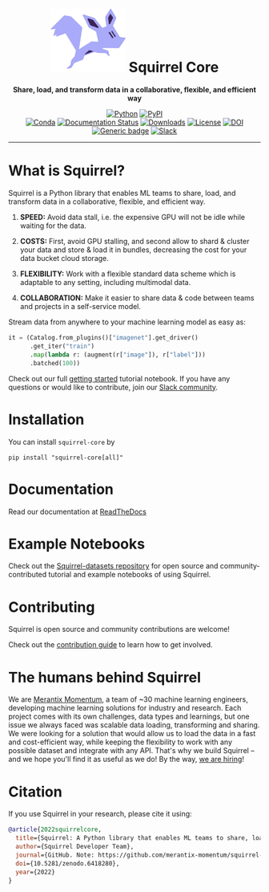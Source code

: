 <div align="center">
  
# <img src="https://raw.githubusercontent.com/merantix-momentum/squirrel-core/main/docs/_static/logo.png" width="150px"> Squirrel Core
  
**Share, load, and transform data in a collaborative, flexible, and efficient way**

[![Python](https://img.shields.io/pypi/pyversions/squirrel-core.svg?style=plastic)](https://badge.fury.io/py/squirrel-core)
[![PyPI](https://img.shields.io/pypi/v/squirrel-core?label=pypi%20package)](https://pypi.org/project/squirrel-core/)  
[![Conda](https://img.shields.io/conda/vn/conda-forge/squirrel-core)](https://anaconda.org/conda-forge/squirrel-core)
[![Documentation Status](https://readthedocs.org/projects/squirrel-core/badge/?version=latest)](https://squirrel-core.readthedocs.io/en/latest)
[![Downloads](https://static.pepy.tech/personalized-badge/squirrel-core?period=total&units=international_system&left_color=grey&right_color=blue&left_text=Downloads)](https://pepy.tech/project/squirrel-core)
[![License](https://img.shields.io/badge/License-Apache%202.0-blue.svg)](https://raw.githubusercontent.com/merantix-momentum/squirrel-core/main/LICENSE)
[![DOI](https://zenodo.org/badge/458099869.svg)](https://zenodo.org/badge/latestdoi/458099869)
[![Generic badge](https://img.shields.io/badge/Website-Merantix%20Momentum-blue)](https://merantix-momentum.com)
[![Slack](https://img.shields.io/badge/slack-chat-green.svg?logo=slack)](https://join.slack.com/t/squirrel-core/shared_invite/zt-14k6sk6sw-zQPHfqAI8Xq5WYd~UqgNFw)

</div>

---

# What is Squirrel?

Squirrel is a Python library that enables ML teams to share, load, and transform data in a collaborative, flexible, and efficient way.

1. **SPEED:** Avoid data stall, i.e. the expensive GPU will not be idle while waiting for the data. 

2. **COSTS:** First, avoid GPU stalling, and second allow to shard & cluster your data and store & load it in bundles, decreasing the cost for your data bucket cloud storage.

3. **FLEXIBILITY:** Work with a flexible standard data scheme which is adaptable to any setting, including multimodal data.

4. **COLLABORATION:** Make it easier to share data & code between teams and projects in a self-service model.

Stream data from anywhere to your machine learning model as easy as:
```python
it = (Catalog.from_plugins()["imagenet"].get_driver()
      .get_iter("train")
      .map(lambda r: (augment(r["image"]), r["label"]))
      .batched(100))
```

Check out our full [getting started](https://github.com/merantix-momentum/squirrel-datasets-core/blob/main/examples/01.Getting_Started.ipynb) tutorial notebook. If you have any questions or would like to contribute, join our [Slack community](https://join.slack.com/t/squirrel-core/shared_invite/zt-14k6sk6sw-zQPHfqAI8Xq5WYd~UqgNFw).

# Installation
You can install `squirrel-core` by 
```shell
pip install "squirrel-core[all]"
```

# Documentation

Read our documentation at [ReadTheDocs](https://squirrel-core.readthedocs.io/en/latest)

# Example Notebooks
Check out the [Squirrel-datasets repository](https://github.com/merantix-momentum/squirrel-datasets-core/tree/main/examples) for open source and community-contributed tutorial and example notebooks of using Squirrel.

# Contributing
Squirrel is open source and community contributions are welcome!

Check out the [contribution guide](https://docs.squirrel.merantixlabs.cloud/usage/contribute.html) to learn how to get involved.

# The humans behind Squirrel
We are [Merantix Momentum](https://merantix-momentum.com/), a team of ~30 machine learning engineers, developing machine learning solutions for industry and research. Each project comes with its own challenges, data types and learnings, but one issue we always faced was scalable data loading, transforming and sharing. We were looking for a solution that would allow us to load the data in a fast and cost-efficient way, while keeping the flexibility to work with any possible dataset and integrate with any API. That's why we build Squirrel – and we hope you'll find it as useful as we do! By the way, [we are hiring](https://merantix-momentum.com/about#jobs)!


# Citation

If you use Squirrel in your research, please cite it using:
```bibtex
@article{2022squirrelcore,
  title={Squirrel: A Python library that enables ML teams to share, load, and transform data in a collaborative, flexible, and efficient way.},
  author={Squirrel Developer Team},
  journal={GitHub. Note: https://github.com/merantix-momentum/squirrel-core},
  doi={10.5281/zenodo.6418280},
  year={2022}
}
```
